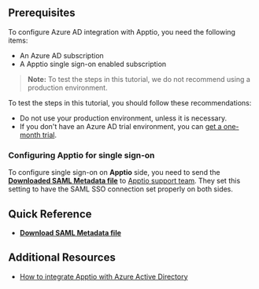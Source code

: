 ## Prerequisites

To configure Azure AD integration with Apptio, you need the following items:

- An Azure AD subscription
- A Apptio single sign-on enabled subscription

> **Note:**
> To test the steps in this tutorial, we do not recommend using a production environment.

To test the steps in this tutorial, you should follow these recommendations:

- Do not use your production environment, unless it is necessary.
- If you don't have an Azure AD trial environment, you can [get a one-month trial](https://azure.microsoft.com/pricing/free-trial/).

### Configuring Apptio for single sign-on

To configure single sign-on on **Apptio** side, you need to send the **[Downloaded SAML Metadata file](%metadata:metadataDownloadUrl%)** to [Apptio support team](https://www.apptio.com/about/contact). They set this setting to have the SAML SSO connection set properly on both sides.

## Quick Reference

* **[Download SAML Metadata file](%metadata:metadataDownloadUrl%)**

## Additional Resources

* [How to integrate Apptio with Azure Active Directory](https://docs.microsoft.com/azure/active-directory/active-directory-saas-apptio-tutorial)
